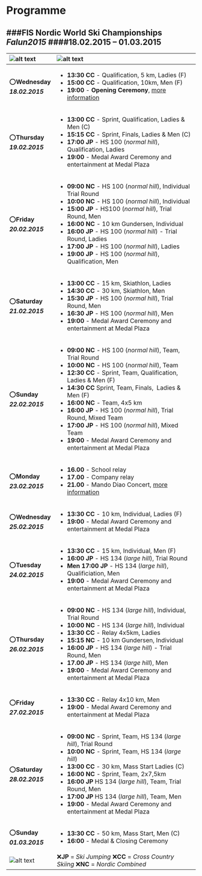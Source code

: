 Programme
=========
###**FIS Nordic World Ski Championships _Falun2015_**
####18.02.2015 – 01.03.2015
---
|![alt text][FALUN2015_logo1]|![alt text][FALUN2015_logo2]|
|:---------------------------|:---------------------------|
|:o:**Wednesday** <br> **_18.02.2015_**|<ul><li>**13:30 CC** - Qualification, 5 km, Ladies (F)</li> <li>**15:00 CC** - Qualification, 10km, Men (F)</li> <li>**19:00** - **Opening Ceremony**, [more information](http://falun2015.com/en/opening-ceremony-ticket-sales/ "Opening Ceremony")</li></ul>|
|:o:**Thursday** <br> **_19.02.2015_**|<ul><li>**13:00 CC** - Sprint, Qualification, Ladies & Men (C)</li> <li>**15:15 CC** - Sprint, Finals, Ladies & Men (C)</li> <li>**17:00 JP** - HS 100 (*normal hill*), Qualification, Ladies</li> <li>**19:00** - Medal Award Ceremony and entertainment at Medal Plaza</li></ul>|
|:o:**Friday** <br> **_20.02.2015_**|<ul><li>**09:00 NC** - HS 100 (*normal hill*), Individual Trial Round</li> <li>**10:00 NC** - HS 100 (*normal hill*), Individual</li> <li>**15:00 JP** - HS100 (*normal hill*), Trial Round, Men</li> <li>**16:00 NC** - 10 km Gundersen, Individual</li> <li>**16:00 JP** - HS 100 (*normal hill*) - Trial Round, Ladies</li> <li>**17:00 JP** - HS 100 (*normal hill*), Ladies</li> <li>**19:00 JP** - HS 100 (*normal hill*), Qualification, Men</li></ul>|
|:o:**Saturday** <br> **_21.02.2015_**|<ul><li>**13:00 CC** - 15 km, Skiathlon, Ladies</li> <li>**14:30 CC** - 30 km, Skiathlon, Men</li> <li>**15:30 JP** - HS 100 (*normal hill*), Trial Round, Men</li> <li>**16:30 JP** - HS 100 (*normal hill*), Men</li> <li>**19:00** - Medal Award Ceremony and entertainment at Medal Plaza</li></ul>|
|:o:**Sunday** <br> **_22.02.2015_**|<ul><li>**09:00 NC** - HS 100 (*normal hill*), Team, Trial Round</li> <li>**10:00 NC** - HS 100 (*normal hill*), Team</li> <li>**12:30 CC** - Sprint, Team, Qualification,  Ladies & Men (F)</li> <li>**14:30 CC** Sprint, Team, Finals,  Ladies & Men (F)</li> <li>**16:00 NC** - Team, 4x5 km</li> <li>**16:00 JP** - HS 100 (*normal hill*), Trial Round, Mixed Team</li> <li>**17:00 JP** - HS 100 (*normal hill*), Mixed Team</li> <li>**19:00** - Medal Award Ceremony and entertainment at Medal Plaza</li></ul>|
|:o:**Monday** <br> **_23.02.2015_**|<ul><li>**16.00** -  School relay</li> <li>**17.00** - Company relay</li> <li>**21.00** - Mando Diao Concert, [more information](http://falun2015.com/en/mando-diao-concert/ "Mando Diao Concert")</li></ul>|
|:o:**Wednesday** <br> **_25.02.2015_**|<ul><li>**13:30 CC** -  10 km, Individual, Ladies (F)</li> <li>**19:00** - Medal Award Ceremony and entertainment at Medal Plaza</li></ul>|
|:o:**Tuesday** <br> **_24.02.2015_**|<ul><li>**13:30 CC** - 15 km, Individual, Men (F)</li> <li>**16:00 JP** - HS 134 (*large hill*), Trial Round</li> <li>**Men 17:00 JP** - HS 134 (*large hill*), Qualificiation, Men</li> <li>**19:00** - Medal Award Ceremony and entertainment at Medal Plaza</li></ul>|
|:o:**Thursday** <br> **_26.02.2015_**|<ul><li>**09:00 NC** - HS 134 (*large hill*), Individual, Trial Round</li> <li>**10:00 NC** - HS 134 (*large hill*), Individual</li> <li>**13:30 CC** - Relay 4x5km, Ladies</li> <li>**15:15 NC** - 10 km Gundersen, Individual</li> <li>**16:00 JP** - HS 134 (*large hill*) - Trial Round, Men</li> <li>**17.00 JP** - HS 134 (*large hill*), Men</li> <li>**19:00** - Medal Award Ceremony and entertainment at Medal Plaza</li></ul>|
|:o:**Friday** <br> **_27.02.2015_**|<ul><li>**13:30 CC** - Relay 4x10 km, Men</li> <li>**19:00** - Medal Award Ceremony and entertainment at Medal Plaza</li></ul>|
|:o:**Saturday** <br> **_28.02.2015_**|<ul><li>**09:00 NC** - Sprint, Team, HS 134 (*large hill*), Trial Round</li> <li>**10:00 NC** - Sprint, Team, HS 134 (*large hill*)</li> <li>**13:00 CC** - 30 km, Mass Start Ladies (C)</li> <li>**16:00 NC** - Sprint, Team, 2x7,5km</li> <li>**16:00 JP** HS 134 (*large hill*), Team, Trial Round, Men</li> <li>**17:00 JP** HS 134 (*large hill*), Team, Men</li> <li>**19:00** - Medal Award Ceremony and entertainment at Medal Plaza</li></ul>|
|:o:**Sunday** <br> **_01.03.2015_**|<ul><li>**13:30 CC** - 50 km, Mass Start, Men (C)</li> <li>**16:00** - Medal & Closing Ceremony</ul></li>|
|![alt text][FALUN2015_logo3]|:x:**JP** = _Ski Jumping_ :x:**CC** = _Cross Country Skiing_ :x:**NC** = _Nordic Combined_|

[FALUN2015_logo1]:https://cloud.githubusercontent.com/assets/5722673/6686816/38b4d076-cca5-11e4-9b7e-49bfb4e2616c.jpg
[FALUN2015_logo2]:https://cloud.githubusercontent.com/assets/5722673/6686885/e0274640-cca5-11e4-8444-2469071f5c21.jpg
[FALUN2015_logo3]:https://www.intersport.se/Global/supporter/Megamenyn-supporter/falun_2015_megamenyn.png

